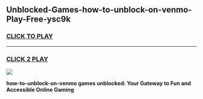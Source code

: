 
## Unblocked-Games-how-to-unblock-on-venmo-Play-Free-ysc9k
<h3>
<a href="https://premium76.site?title=how-to-unblock-on-venmo&ref=23A">CLICK TO PLAY</a></h3>
<hr>

<h3>
<a href="https://premium76.site?title=how-to-unblock-on-venmo&ref=23A">CLICK 2 PLAY</a>
  
</h3>

<a href="https://premium76.site?title=how-to-unblock-on-venmo&ref=23A"><img src="https://clearcache.store/games.png"></a>


**how-to-unblock-on-venmo games unblocked: Your Gateway to Fun and Accessible Online Gaming**
